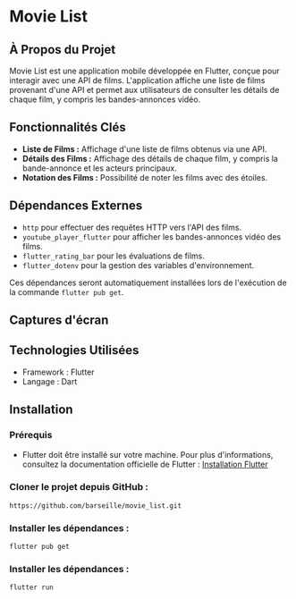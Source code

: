 # Movie List

## À Propos du Projet

Movie List est une application mobile développée en Flutter, conçue pour interagir avec une API de films. L'application affiche une liste de films provenant d'une API et permet aux utilisateurs de consulter les détails de chaque film, y compris les bandes-annonces vidéo.

## Fonctionnalités Clés

- **Liste de Films :** Affichage d'une liste de films obtenus via une API.
- **Détails des Films :** Affichage des détails de chaque film, y compris la bande-annonce et les acteurs principaux.
- **Notation des Films :** Possibilité de noter les films avec des étoiles.

## Dépendances Externes

- `http` pour effectuer des requêtes HTTP vers l'API des films.
- `youtube_player_flutter` pour afficher les bandes-annonces vidéo des films.
- `flutter_rating_bar` pour les évaluations de films.
- `flutter_dotenv` pour la gestion des variables d'environnement.

Ces dépendances seront automatiquement installées lors de l'exécution de la commande `flutter pub get`.


## Captures d'écran

## Technologies Utilisées
- Framework : Flutter
- Langage : Dart

## Installation

### Prérequis

- Flutter doit être installé sur votre machine. Pour plus d'informations, consultez la documentation officielle de Flutter : [Installation Flutter](https://flutter.dev/docs/get-started/install)


### Cloner le projet depuis GitHub :
```
https://github.com/barseille/movie_list.git

```

### Installer les dépendances :
```
flutter pub get

```

### Installer les dépendances :
```
flutter run

```

